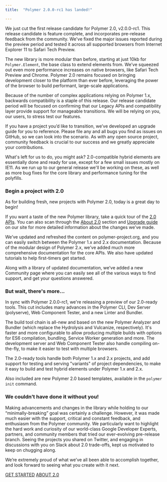 ```yaml
---
title:  "Polymer 2.0.0-rc1 has landed!"

---
```


We just cut the first release candidate for Polymer 2.0, v2.0.0-rc1. This release candidate is feature complete, and incorporates pre-release feedback from the community. We've fixed the major issues reported during the preview period and tested it across all supported browsers from Internet Explorer 11 to Safari Tech Preview.

The new library is more modular than before, starting at just 10kb for `Polymer.Element`, the base class to extend elements from. We’ve squeezed out even more performance increases on native browsers, like Safari Tech Preview and Chrome. Polymer 2.0 remains focused on bringing development closer to the platform than ever before, leveraging the power of the browser to build performant, large-scale applications.

Because of the number of complex applications relying on Polymer 1.x, backwards compatibility is a staple of this release. Our release candidate period will be focused on confirming that our Legacy APIs and compatibility layer provide support for manageable transitions. We will be relying on you, our users, to stress test our features. 

If you have a project you’d like to transition, we’ve developed an upgrade guide for you to reference. Please file any and all bugs you find as issues on GitHub, so we can look into the scenario. As with any open source project, community feedback is crucial to our success and we greatly appreciate your contributions.  

What's left for us to do, you might ask? 2.0-compatible hybrid elements are essentially done and ready for use, except for a few small issues mostly on IE11. As we run up to our general release we'll be working on these, as well as more bug fixes for the core library and performance tuning for the polyfills.

### Begin a project with 2.0

As for building fresh, new projects with Polymer 2.0, today is a great day to begin! 

If you want a taste of the new Polymer library, take a quick tour of the [2.0 APIs](https://www.polymer-project.org/2.0/docs/api/). You can also scan through the [About 2.0](https://www.polymer-project.org/2.0/docs/about_20) section and [Upgrade guide](https://www.polymer-project.org/2.0/docs/upgrade) on our site for more detailed information about the changes we’ve made. 

We’ve updated and refreshed the content on polymer-project.org, and you can easily switch between the Polymer 1.x and 2.x documentation. Because of the modular design of Polymer 2.x, we’ve added much more comprehensive documentation for the core APIs. We also have updated tutorials to help first-timers get started. 

Along with a library of updated documentation, we’ve added a new Community page where you can easily see all of the various ways to find support, and get your questions answered. 

### But wait, there's more...

In sync with Polymer 2.0.0-rc1, we're releasing a preview of our 2.0-ready tools. This cut includes many advances in the Polymer CLI, Dev Server (polyserve), Web Component Tester, and a new Linter and Bundler.

The build tool chain is all-new and based on the new Polymer Analyzer and Bundler (which replace the Hydrolysis and Vulcanize, respectively). It's faster and more configurable to allow producing multiple builds with options for ES6 compilation, bundling, Service Worker generation and more. The development server and Web Component Tester also handle compiling on-the-fly, to make it easier to test with multiple browsers.

The 2.0-ready tools handle both Polymer 1.x and 2.x projects, and add support for testing and serving "variants" of project dependencies, to make it easy to build and test hybrid elements under Polymer 1.x and 2.x.

Also included are new Polymer 2.0 based templates, available in the `polymer init` command.

### We couldn’t have done it without you!
Making advancements and changes in the library while holding to our “minimally-breaking” goal was certainly a challenge. However, it was made much easier with the support, critical and constant feedback, and enthusiasm from the Polymer community. We particularly want to highlight the hard work and curiosity of our world-class Google Developer Experts, partners, and community members that tried our ever-evolving pre-release branch. Seeing the projects you shared on Twitter, and engaging in discussions with you on Slack about 2.0 trade-offs, kept us motivated to keep on chugging along. 

We’re extremely proud of what we’ve all been able to accomplish together, and look forward to seeing what you create with it next. 

<a href="https://www.polymer-project.org/2.0/start/" class="blue-button">GET STARTED</a>
<a href="https://www.polymer-project.org/2.0/docs/about_20" class="blue-button">ABOUT 2.0</a>